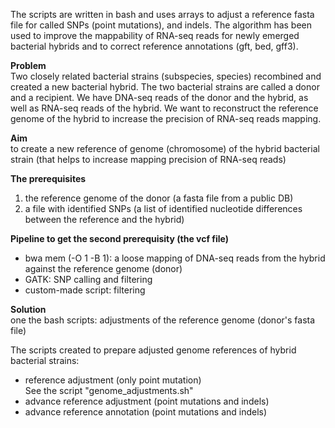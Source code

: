 The scripts are written in bash and uses arrays to adjust a reference fasta file for called SNPs (point mutations), and indels. The algorithm has been used to improve the mappability of RNA-seq reads for newly emerged bacterial hybrids and to correct reference annotations (gft, bed, gff3).

**Problem**  
Two closely related bacterial strains (subspecies, species) recombined and created a new bacterial hybrid. The two bacterial strains are called a donor and a recipient. We have DNA-seq reads of the donor and the hybrid, as well as RNA-seq reads of the hybrid. We want to reconstruct the reference genome of the hybrid to increase the precision of RNA-seq reads mapping.

**Aim**  
to create a new reference of genome (chromosome) of the hybrid bacterial strain (that helps to increase mapping precision of RNA-seq reads)

**The prerequisites**  
1. the reference genome of the donor (a fasta file from a public DB)
2. a file with identified SNPs (a list of identified nucleotide differences between the reference and the hybrid)
 
**Pipeline to get the second prerequisity (the vcf file)**  
- bwa mem (-O 1 -B 1): a loose mapping of DNA-seq reads from the hybrid against the reference genome (donor)
- GATK: SNP calling and filtering
- custom-made script: filtering 

**Solution**  
one the bash scripts: adjustments of the reference genome (donor's fasta file)

The scripts created to prepare adjusted genome references of hybrid bacterial strains:  
- reference adjustment (only point mutation)  
See the script "genome_adjustments.sh"
- advance reference adjustment (point mutations and indels) 
- advance reference annotation (point mutations and indels)
